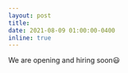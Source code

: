 ```yaml
---
layout: post
title: 
date: 2021-08-09 01:00:00-0400
inline: true
---
```


We are opening and hiring soon😃